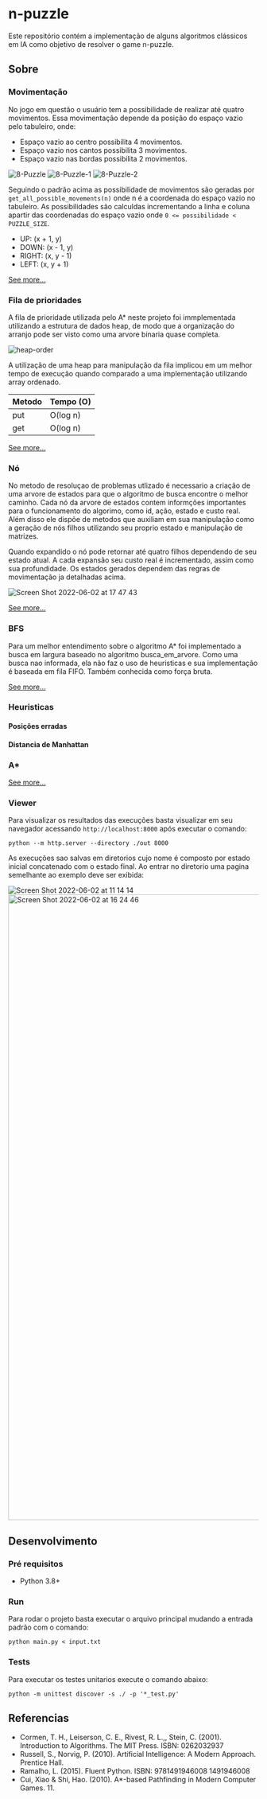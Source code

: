 # n-puzzle
Este repositório contém a implementação de alguns algoritmos clássicos em IA como objetivo de resolver o game n-puzzle.

## Sobre

### Movimentação
No jogo em questão o usuário tem a possibilidade de realizar até quatro movimentos. Essa movimentação depende da posição do espaço vazio pelo tabuleiro, onde:
- Espaço vazio ao centro possibilita 4 movimentos.
- Espaço vazio nos cantos possibilita 3 movimentos.
- Espaço vazio nas bordas possibilita 2 movimentos.


![8-Puzzle](https://user-images.githubusercontent.com/10244839/171637818-2696c415-b0fd-4858-b27f-2b27d4397b62.jpg)
![8-Puzzle-1](https://user-images.githubusercontent.com/10244839/171637855-11cf0ecb-202a-4e4d-80ab-e743a927bc14.jpg)
![8-Puzzle-2](https://user-images.githubusercontent.com/10244839/171637858-1f3407be-3598-49f4-99cc-9f7ec9aaba1a.jpg)

Seguindo o padrão acima as possibilidade de movimentos são geradas por `get_all_possible_movements(n)` onde n é a coordenada do espaço vazio no tabuleiro.
As possibilidades são calculdas incrementando a linha e coluna apartir das coordenadas do espaço vazio onde `0 <= possibilidade < PUZZLE_SIZE`.
- UP: (x + 1, y) 
- DOWN: (x - 1, y)
- RIGHT: (x, y - 1)
- LEFT: (x, y + 1)

[See more...](https://github.com/maycommit/n-puzzle/blob/main/movement.py)

### Fila de prioridades

A fila de prioridade utilizada pelo A* neste projeto foi immplementada utilizando a estrutura de dados heap, de modo que a organização do arranjo pode ser visto como uma arvore binaria quase completa.

![heap-order](https://user-images.githubusercontent.com/10244839/171711828-3e9f56a3-3c28-4409-9087-7a7a1c2a4d99.jpg)

A utilização de uma heap para manipulação da fila implicou em um melhor tempo de execução quando comparado a uma implementação utilizando array ordenado.

| Metodo | Tempo (O) |
| --- | ---|
| put | O(log n) |
| get | O(log n) |


[See more...](https://github.com/maycommit/n-puzzle/blob/main/priority_queue.py)

### Nó

No metodo de resoluçao de problemas utlizado é necessario a criação de uma arvore de estados para que o algoritmo de busca encontre o melhor caminho. Cada nó da arvore de estados contem informções importantes para o funcionamento do algorimo, como id, ação, estado e custo real. Além disso ele dispõe de metodos que auxiliam em sua manipulação como a geração de nós filhos utilizando seu proprio estado e manipulação de matrizes.

Quando expandido o nó pode retornar até quatro filhos dependendo de seu estado atual. A cada expansão seu custo real é incrementado, assim como sua profundidade. Os estados gerados dependem das regras de movimentação ja detalhadas acima.

![Screen Shot 2022-06-02 at 17 47 43](https://user-images.githubusercontent.com/10244839/171735352-f43f5879-eb29-4863-8e42-0784ac00285a.png)

[See more...](https://github.com/maycommit/n-puzzle/blob/main/node.py)

### BFS

Para um melhor entendimento sobre o algoritmo A* foi implementado a busca em largura baseado no algoritmo busca_em_arvore. Como uma busca nao informada, ela não faz o uso de heuristicas e sua implementação é baseada em fila FIFO. Também conhecida como força bruta.

[See more...](https://github.com/maycommit/n-puzzle/blob/main/bfs.py)

### Heuristicas

#### Posições erradas



#### Distancia de Manhattan

### A*

[See more...](https://github.com/maycommit/n-puzzle/blob/main/astar.py)

### Viewer
Para visualizar os resultados das execuções basta visualizar em seu navegador acessando `http://localhost:8000` após executar o comando:
```
python --m http.server --directory ./out 8000
```

As execuções sao salvas em diretorios cujo nome é composto por estado inicial concatenado com o estado final. Ao entrar no diretorio uma pagina semelhante ao exemplo deve ser exibida:

![Screen Shot 2022-06-02 at 11 14 14](https://user-images.githubusercontent.com/10244839/171650203-33adff6a-d2db-4eab-9bb8-c50a6e213fa2.png)
<img width="1258" alt="Screen Shot 2022-06-02 at 16 24 46" src="https://user-images.githubusercontent.com/10244839/171721560-906617f9-e492-4d6a-b755-371aba02d060.png">


## Desenvolvimento

### Pré requisitos
- Python 3.8+

### Run
Para rodar o projeto basta executar o arquivo principal mudando a entrada padrão com o comando:
```
python main.py < input.txt
```

### Tests
Para executar os testes unitarios execute o comando abaixo: 
```
python -m unittest discover -s ./ -p '*_test.py'
```

## Referencias
- Cormen, T. H., Leiserson, C. E., Rivest, R. L.,, Stein, C. (2001). Introduction to Algorithms. The MIT Press. ISBN: 0262032937
- Russell, S., Norvig, P. (2010). Artificial Intelligence: A Modern Approach. Prentice Hall.
- Ramalho, L. (2015). Fluent Python. ISBN: 9781491946008 1491946008
- Cui, Xiao & Shi, Hao. (2010). A*-based Pathfinding in Modern Computer Games. 11. 
